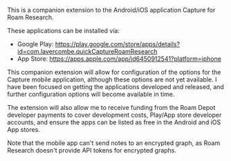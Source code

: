 This is a companion extension to the Android/iOS application Capture for Roam Research.

These applications can be installed via:
- Google Play: https://play.google.com/store/apps/details?id=com.lavercombe.quickCaptureRoamResearch
- App Store: https://apps.apple.com/app/id6450912541?platform=iphone

This companion extension will allow for configuration of the options for the Capture mobile application, although these options are not yet available. I have been focused on getting the applications developed and released, and further configuration options will become available in time.

The extension will also allow me to receive funding from the Roam Depot developer payments to cover development costs, Play/App store developer accounts, and ensure the apps can be listed as free in the Android and iOS App stores.

Note that the mobile app can't send notes to an encrypted graph, as Roam Research doesn't provide API tokens for encrypted graphs.
